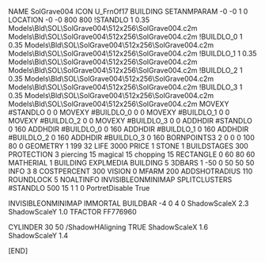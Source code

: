 NAME SolGrave004
ICON U_FrnOf17
BUILDING
SETANMPARAM -0 -0 1 0
LOCATION -0 -0 800 800
!STANDLO      1 0.35 Models\Bld\SOL\SolGrave004\512x256\SolGrave004.c2m Models\Bld\SOL\SolGrave004\512x256\SolGrave004.c2m
!BUILDLO_0    1 0.35 Models\Bld\SOL\SolGrave004\512x256\SolGrave004.c2m Models\Bld\SOL\SolGrave004\512x256\SolGrave004.c2m
!BUILDLO_1    1 0.35 Models\Bld\SOL\SolGrave004\512x256\SolGrave004.c2m Models\Bld\SOL\SolGrave004\512x256\SolGrave004.c2m
!BUILDLO_2    1 0.35 Models\Bld\SOL\SolGrave004\512x256\SolGrave004.c2m Models\Bld\SOL\SolGrave004\512x256\SolGrave004.c2m
!BUILDLO_3    1 0.35 Models\Bld\SOL\SolGrave004\512x256\SolGrave004.c2m Models\Bld\SOL\SolGrave004\512x256\SolGrave004.c2m
MOVEXY #STANDLO   0 0
MOVEXY #BUILDLO_0 0 0
MOVEXY #BUILDLO_1 0 0
MOVEXY #BUILDLO_2 0 0
MOVEXY #BUILDLO_3 0 0
ADDHDIR #STANDLO 0 160
ADDHDIR #BUILDLO_0 0 160
ADDHDIR #BUILDLO_1 0 160
ADDHDIR #BUILDLO_2 0 160
ADDHDIR #BUILDLO_3 0 160
BORNPOINTS3 2 0 0 0 100 80 0
GEOMETRY 1 199 32
LIFE     3000
PRICE 1 STONE 1
BUILDSTAGES 300
PROTECTION 3 piercing 15 magical 15 chopping 15
RECTANGLE    0 60 80 60
MATHERIAL 1 BUILDING
EXPLMEDIA BUILDING 5
3DBARS 1 -50 0 50 50 50
INFO 3 8
COSTPERCENT 300
VISION 0
MFARM 200
ADDSHOTRADIUS 110
ROUNDLOCK 5
NOALTINFO
INVISIBLEONMINIMAP
SPLITCLUSTERS #STANDLO 500 15 1 1 0
PortretDisable True

INVISIBLEONMINIMAP
IMMORTAL
BUILDBAR -4 0 4 0
ShadowScaleX 2.3
ShadowScaleY 1.0
TFACTOR FF776960

CYLINDER 30 50
/ShadowHAligning TRUE
ShadowScaleX 1.6
ShadowScaleY 1.4

[END]
